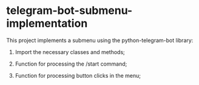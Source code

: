 # telegram-bot-submenu-implementation

This project implements a submenu using the python-telegram-bot library:

1. Import the necessary classes and methods;

2. Function for processing the /start command;

3. Function for processing button clicks in the menu;
